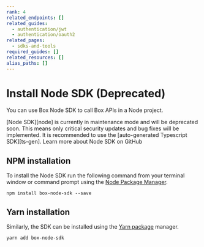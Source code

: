 ```yaml
---
rank: 4
related_endpoints: []
related_guides:
  - authentication/jwt
  - authentication/oauth2
related_pages:
  - sdks-and-tools
required_guides: []
related_resources: []
alias_paths: []
---
```


# Install Node SDK (Deprecated)

You can use Box Node SDK to call Box APIs in a Node
project.

<Message type='notice'>
 [Node SDK][node] is currently in maintenance mode and will be deprecated soon.
 This means only critical security updates and bug fixes will be
 implemented.
 It is recommended to use the [auto-generated Typescript SDK][ts-gen].
</Message>

<CTA to="https://github.com/box/box-node-sdk">
  Learn more about Node SDK on GitHub
</CTA>

## NPM installation

To install the Node SDK run the following command from your terminal
window or command prompt using the [Node Package Manager][npm].

```shell
npm install box-node-sdk --save
```

## Yarn installation

Similarly, the SDK can be installed using the [Yarn package][yarn] manager.

```shell
yarn add box-node-sdk
```

[npm]: https://www.npmjs.com/
[yarn]: https://yarnpkg.com/
[ts-gen]: g://tooling/sdks/typescript-gen
[node]: https://github.com/box/box-node-sdk
